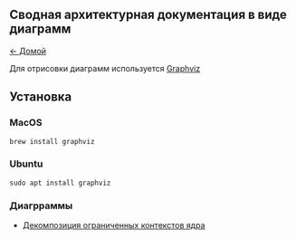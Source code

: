 ## Сводная архитектурная документация в виде диаграмм

[<- Домой](../readme.md)

Для отрисовки диаграмм используется [Graphviz](https://graphviz.org/download/)

## Установка
### MacOS
```shell
brew install graphviz
```
### Ubuntu
```shell
sudo apt install graphviz
```

### Диагрраммы

- [Декомпозиция ограниченных контекстов ядра](./domain_c4.puml)
